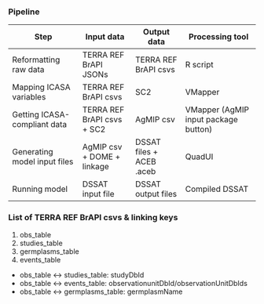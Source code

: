 ### Pipeline

| Step                         | Input data                 | Output data              | Processing tool                      |
|------------------------------|----------------------------|--------------------------|--------------------------------------|
| Reformatting raw data        | TERRA REF BrAPI JSONs      | TERRA REF BrAPI csvs     | R script                             |
| Mapping ICASA variables      | TERRA REF BrAPI csvs       | SC2                      | VMapper                              |
| Getting ICASA-compliant data | TERRA REF BrAPI csvs + SC2 | AgMIP csv                | VMapper (AgMIP input package button) |
| Generating model input files | AgMIP csv + DOME + linkage | DSSAT files + ACEB .aceb | QuadUI                               |
| Running model                | DSSAT input file           | DSSAT output files       | Compiled DSSAT                       |

### List of TERRA REF BrAPI csvs & linking keys

1. obs_table
2. studies_table
3. germplasms_table
4. events_table

- obs_table <-> studies_table: studyDbId
- obs_table <-> events_table: observationunitDbId/observationUnitDbIds
- obs_table <-> germplasms_table: germplasmName
